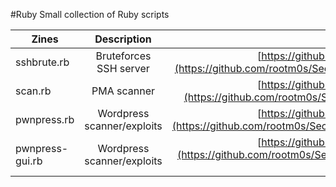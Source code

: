 #Ruby
Small collection of Ruby scripts

| Zines         | Description      | URL           |     
| ------------- |:-------------:|:-------------:|
| sshbrute.rb | Bruteforces SSH server | [https://github.com/rootm0s/SecurityCol...](https://github.com/rootm0s/SecurityCollection/blob/master/ruby/sshbrute.rb)
| scan.rb | PMA scanner | [https://github.com/rootm0s/SecurityCol...](https://github.com/rootm0s/SecurityCollection/blob/master/ruby/scan.rb)
| pwnpress.rb | Wordpress scanner/exploits | [https://github.com/rootm0s/SecurityCol...](https://github.com/rootm0s/SecurityCollection/blob/master/ruby/pwnpress.rb)
| pwnpress-gui.rb | Wordpress scanner/exploits | [https://github.com/rootm0s/SecurityCol...](https://github.com/rootm0s/SecurityCollection/blob/master/ruby/pwnpress-gui.rb)
